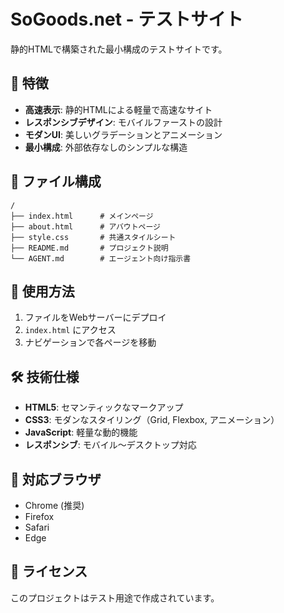 # SoGoods.net - テストサイト

静的HTMLで構築された最小構成のテストサイトです。

## 🌟 特徴

- **高速表示**: 静的HTMLによる軽量で高速なサイト
- **レスポンシブデザイン**: モバイルファーストの設計
- **モダンUI**: 美しいグラデーションとアニメーション
- **最小構成**: 外部依存なしのシンプルな構造

## 📁 ファイル構成

```
/
├── index.html      # メインページ
├── about.html      # アバウトページ
├── style.css       # 共通スタイルシート
├── README.md       # プロジェクト説明
└── AGENT.md        # エージェント向け指示書
```

## 🚀 使用方法

1. ファイルをWebサーバーにデプロイ
2. `index.html` にアクセス
3. ナビゲーションで各ページを移動

## 🛠 技術仕様

- **HTML5**: セマンティックなマークアップ
- **CSS3**: モダンなスタイリング（Grid, Flexbox, アニメーション）
- **JavaScript**: 軽量な動的機能
- **レスポンシブ**: モバイル〜デスクトップ対応

## 📱 対応ブラウザ

- Chrome (推奨)
- Firefox
- Safari
- Edge

## 🎯 ライセンス

このプロジェクトはテスト用途で作成されています。